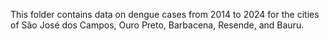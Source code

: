 This folder contains data on dengue cases from 2014 to 2024 for the cities of São José dos Campos, Ouro Preto, Barbacena, Resende, and Bauru.
